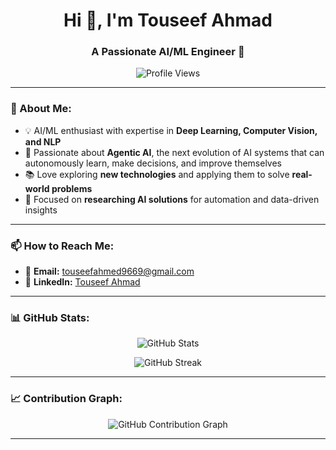 <h1 align="center">Hi 👋, I'm Touseef Ahmad</h1>
<h3 align="center">A Passionate AI/ML Engineer 🚀</h3>

<p align="center">
  <img src="https://komarev.com/ghpvc/?username=touseefahmed96&label=Profile%20Views&color=0e75b6&style=flat" alt="Profile Views" />
</p>

---

### 🚀 About Me:
- 💡 AI/ML enthusiast with expertise in **Deep Learning, Computer Vision, and NLP**
- 🤖 Passionate about **Agentic AI**, the next evolution of AI systems that can autonomously learn, make decisions, and improve themselves
- 📚 Love exploring **new technologies** and applying them to solve **real-world problems**
- 🎯 Focused on **researching AI solutions** for automation and data-driven insights

---

### 📫 How to Reach Me:
- 📩 **Email:** [touseefahmed9669@gmail.com](mailto:touseefahmed9669@gmail.com)
- 💼 **LinkedIn:** [Touseef Ahmad](https://www.linkedin.com/in/touseef-ahmad-585919254)

---

### 📊 GitHub Stats:
<p align="center">
  <img src="https://github-readme-stats.vercel.app/api?username=touseefahmed96&show_icons=true&theme=radical" alt="GitHub Stats" />
</p>

<p align="center">
  <img src="https://streak-stats.demolab.com?user=touseefahmed96&theme=radical" alt="GitHub Streak" />
</p>

---

### 📈 Contribution Graph:
<p align="center">
  <img src="https://github-readme-activity-graph.vercel.app/graph?username=touseefahmed96&theme=react-dark" alt="GitHub Contribution Graph" />
</p>

---
